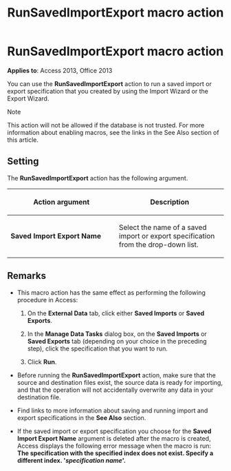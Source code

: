 ﻿---
title: RunSavedImportExport macro action
TOCTitle: RunSavedImportExport macro action
ms:assetid: b2449c51-ee20-6e50-87f3-a45adc0b0dde
ms:mtpsurl: https://msdn.microsoft.com/library/Ff822018(v=office.15)
ms:contentKeyID: 48547165
ms.date: 09/18/2015
mtps_version: v=office.15
f1_keywords:
- vbaac10.chm3022
f1_categories:
- Office.Version=v15
---

# RunSavedImportExport macro action


**Applies to**: Access 2013, Office 2013

You can use the **RunSavedImportExport** action to run a saved import or export specification that you created by using the Import Wizard or the Export Wizard.


> [!NOTE]
> <P>This action will not be allowed if the database is not trusted. For more information about enabling macros, see the links in the See Also section of this article.</P>



## Setting

The **RunSavedImportExport** action has the following argument.

<table>
<colgroup>
<col style="width: 50%" />
<col style="width: 50%" />
</colgroup>
<thead>
<tr class="header">
<th><p>Action argument</p></th>
<th><p>Description</p></th>
</tr>
</thead>
<tbody>
<tr class="odd">
<td><p><strong>Saved Import Export Name</strong></p></td>
<td><p>Select the name of a saved import or export specification from the drop-down list.</p></td>
</tr>
</tbody>
</table>


## Remarks

  - This macro action has the same effect as performing the following procedure in Access:
    
    1.  On the **External Data** tab, click either **Saved Imports** or **Saved Exports**.
    
    2.  In the **Manage Data Tasks** dialog box, on the **Saved Imports** or **Saved Exports** tab (depending on your choice in the preceding step), click the specification that you want to run.
    
    3.  Click **Run**.

  - Before running the **RunSavedImportExport** action, make sure that the source and destination files exist, the source data is ready for importing, and that the operation will not accidentally overwrite any data in your destination file.

  - Find links to more information about saving and running import and export specifications in the **See Also** section.

  - If the saved import or export specification you choose for the **Saved Import Export Name** argument is deleted after the macro is created, Access displays the following error message when the macro is run: **The specification with the specified index does not exist. Specify a different index. '*****specification name*****'.**

